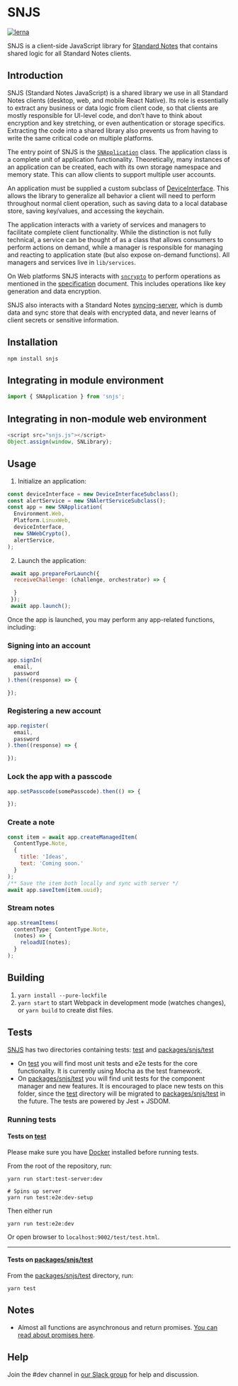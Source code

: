# SNJS

[![lerna](https://img.shields.io/badge/maintained%20with-lerna-cc00ff.svg)](https://lerna.js.org/)

SNJS is a client-side JavaScript library for [Standard Notes](https://standardnotes.org) that contains shared logic for all Standard Notes clients.

## Introduction

SNJS (Standard Notes JavaScript) is a shared library we use in all Standard Notes clients (desktop, web, and mobile React Native). Its role is essentially to extract any business or data logic from client code, so that clients are mostly responsible for UI-level code, and don’t have to think about encryption and key stretching, or even authentication or storage specifics. Extracting the code into a shared library also prevents us from having to write the same critical code on multiple platforms.

The entry point of SNJS is the [`SNApplication`](lib/application.ts) class. The application class is a complete unit of application functionality. Theoretically, many instances of an application can be created, each with its own storage namespace and memory state. This can allow clients to support multiple user accounts.

An application must be supplied a custom subclass of [DeviceInterface](lib/device_interface.ts). This allows the library to generalize all behavior a client will need to perform throughout normal client operation, such as saving data to a local database store, saving key/values, and accessing the keychain.

The application interacts with a variety of services and managers to facilitate complete client functionality. While the distinction is not fully technical, a service can be thought of as a class that allows consumers to perform actions on demand, while a manager is responsible for managing and reacting to application state (but also expose on-demand functions). All managers and services live in `lib/services`.

On Web platforms SNJS interacts with [`sncrypto`](https://github.com/standardnotes/sncrypto/tree/004) to perform operations as mentioned in the [specification](./packages/snjs/specification.md) document. This includes operations like key generation and data encryption.

SNJS also interacts with a Standard Notes [syncing-server](https://github.com/standardnotes/syncing-server), which is dumb data and sync store that deals with encrypted data, and never learns of client secrets or sensitive information.

## Installation

`npm install snjs`

## Integrating in module environment

```javascript
import { SNApplication } from 'snjs';
```

## Integrating in non-module web environment

```javascript
<script src="snjs.js"></script>
Object.assign(window, SNLibrary);
```

## Usage

1. Initialize an application:

```javascript
const deviceInterface = new DeviceInterfaceSubclass();
const alertService = new SNAlertServiceSubclass();
const app = new SNApplication(
  Environment.Web,
  Platform.LinuxWeb,
  deviceInterface,
  new SNWebCrypto(),
  alertService,
);
```

2. Launch the application:

```javascript
 await app.prepareForLaunch({
  receiveChallenge: (challenge, orchestrator) => {

  }
 });
 await app.launch();
```

Once the app is launched, you may perform any app-related functions, including:

### Signing into an account

```javascript
app.signIn(
  email,
  password
).then((response) => {

});
```

### Registering a new account

```javascript
app.register(
  email,
  password
).then((response) => {

});
```

### Lock the app with a passcode

```javascript
app.setPasscode(somePasscode).then(() => {

});
```

### Create a note

```javascript
const item = await app.createManagedItem(
  ContentType.Note,
  {
    title: 'Ideas',
    text: 'Coming soon.'
  }
);
/** Save the item both locally and sync with server */
await app.saveItem(item.uuid);
```

### Stream notes

```javascript
app.streamItems(
  contentType: ContentType.Note,
  (notes) => {
    reloadUI(notes);
  }
);
```

## Building

1. `yarn install --pure-lockfile`
2. `yarn start` to start Webpack in development mode (watches changes), or `yarn build` to create dist files.

## Tests

[SNJS](packages/snjs) has two directories containing tests: [test](test) and [packages/snjs/test](packages/snjs/test)

- On [test](test) you will find most unit tests and e2e tests for the core functionality. It is currently using Mocha as the test framework.
- On [packages/snjs/test](packages/snjs/test) you will find unit tests for the component manager and new features.
It is encouraged to place new tests on this folder, since the [test](test) directory will be migrated 
to [packages/snjs/test](packages/snjs/test) in the future. The tests are powered by Jest + JSDOM.

### Running tests
#### Tests on [test](test)
Please make sure you have [Docker](https://www.docker.com) installed before running tests.

From the root of the repository, run:

```
yarn run start:test-server:dev

# Spins up server
yarn run test:e2e:dev-setup
```

Then either run

```
yarn run test:e2e:dev
```

Or open browser to `localhost:9002/test/test.html`.

---

#### Tests on [packages/snjs/test](packages/snjs/test)
From the [packages/snjs/test](packages/snjs/test) directory, run:

```
yarn test
```
## Notes
- Almost all functions are asynchronous and return promises. [You can read about promises here](https://developer.mozilla.org/en-US/docs/Web/JavaScript/Guide/Using_promises).

## Help
Join the #dev channel in [our Slack group](https://standardnotes.org/slack) for help and discussion.
